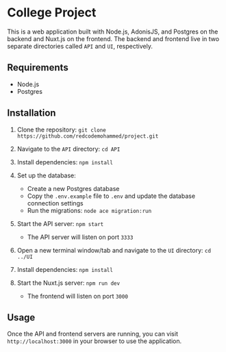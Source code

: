 # College Project

This is a web application built with Node.js, AdonisJS, and Postgres on the backend and Nuxt.js on the frontend. The backend and frontend live in two separate directories called `API` and `UI`, respectively.

## Requirements

- Node.js
- Postgres

## Installation

1. Clone the repository: `git clone https://github.com/redcodemohammed/project.git`
2. Navigate to the `API` directory: `cd API`
3. Install dependencies: `npm install`
4. Set up the database:
   - Create a new Postgres database
   - Copy the `.env.example` file to `.env` and update the database connection settings
   - Run the migrations: `node ace migration:run`
5. Start the API server: `npm start`

   - The API server will listen on port `3333`

6. Open a new terminal window/tab and navigate to the `UI` directory: `cd ../UI`
7. Install dependencies: `npm install`
8. Start the Nuxt.js server: `npm run dev`
   - The frontend will listen on port `3000`

## Usage

Once the API and frontend servers are running, you can visit `http://localhost:3000` in your browser to use the application.
